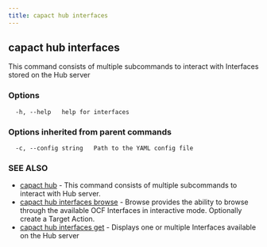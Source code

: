 ```yaml
---
title: capact hub interfaces
---
```


## capact hub interfaces

This command consists of multiple subcommands to interact with Interfaces stored on the Hub server

### Options

```
  -h, --help   help for interfaces
```

### Options inherited from parent commands

```
  -c, --config string   Path to the YAML config file
```

### SEE ALSO

* [capact hub](capact_hub.md)	 - This command consists of multiple subcommands to interact with Hub server.
* [capact hub interfaces browse](capact_hub_interfaces_browse.md)	 - Browse provides the ability to browse through the available OCF Interfaces in interactive mode. Optionally create a Target Action.
* [capact hub interfaces get](capact_hub_interfaces_get.md)	 - Displays one or multiple Interfaces available on the Hub server

